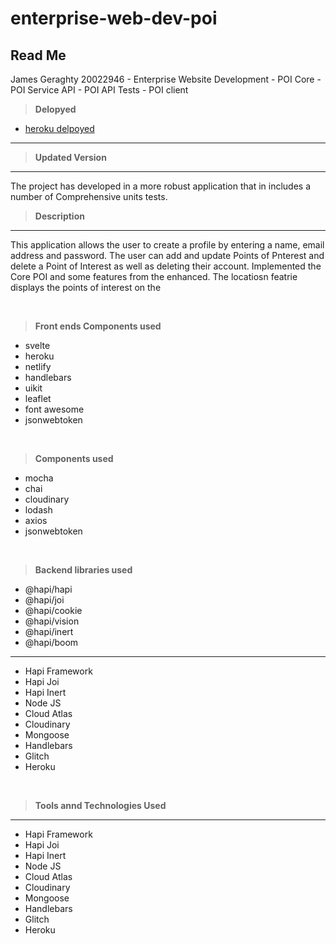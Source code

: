 # enterprise-web-dev-poi



## Read Me
James Geraghty 20022946 - Enterprise Website Development - POI Core -POI Service API - POI API Tests - POI client


> **Delopyed**

- [heroku delpoyed](https://pois-app-2.herokuapp.com/)


---
> **Updated Version**
---
The project has developed in a more robust application that in includes a number of Comprehensive units tests.

> **Description**
---
This application allows the user to create a profile by entering a name, email address and password. The user can add and update Points of Pnterest and delete a Point of Interest as well as deleting their account.
Implemented the Core POI and some features from the enhanced. The locatiosn featrie displays the points of interest on the 


<p>&nbsp;</p>

> **Front ends Components used**
-  svelte
-  heroku
-  netlify
-  handlebars
-  uikit
-  leaflet
-  font awesome
-  jsonwebtoken


<p>&nbsp;</p>

> **Components used**
-  mocha
-  chai
-  cloudinary
-  lodash
-  axios
-  jsonwebtoken


<p>&nbsp;</p>

> **Backend libraries used**
-  @hapi/hapi
-  @hapi/joi
-  @hapi/cookie
-  @hapi/vision
-  @hapi/inert
-  @hapi/boom

---
- Hapi Framework
- Hapi Joi
- Hapi Inert
- Node JS
- Cloud Atlas
- Cloudinary
- Mongoose
- Handlebars
- Glitch
- Heroku

<p>&nbsp;</p>

> **Tools annd Technologies Used**
---
- Hapi Framework
- Hapi Joi
- Hapi Inert
- Node JS
- Cloud Atlas
- Cloudinary
- Mongoose
- Handlebars
- Glitch
- Heroku




<p>&nbsp;</p>

